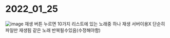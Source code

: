 # 2022_01_25
![image](https://user-images.githubusercontent.com/76654360/150928370-9d5ecee2-679b-4ee8-8c6d-26709aa128c5.png)
재생 버튼 누르면 10가지 리스트에 있는 노래중 하나 재생
서버이용X 단순히 파일만 재생됨
같은 노래 반복될수있음(수정해야함)
